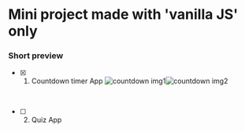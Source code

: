 # Mini project made with 'vanilla JS' only

### Short preview

- [X] 1. Countdown timer App
![countdown img1](https://user-images.githubusercontent.com/58247800/103340885-9e9dfa00-4ac8-11eb-8218-506be2c539ed.PNG)![countdown img2](https://user-images.githubusercontent.com/58247800/103340895-a198ea80-4ac8-11eb-813d-ec524dae9131.PNG)

</br>

- [ ] 2. Quiz App

